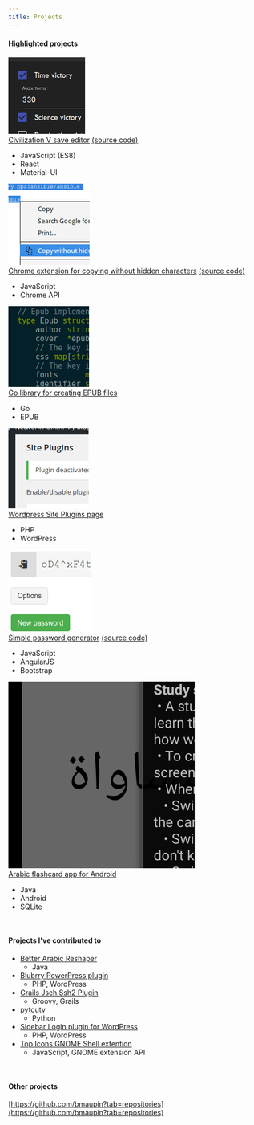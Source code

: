 ```yaml
---
title: Projects
---
```


#### Highlighted projects

<div class="highlighted-projects">
  <div class="highlighted-project">
    <a href="https://bmaupin.github.io/civ5save-editor/"><img src="/assets/images/projects/civ5save-editor.png"></a>
    <div>
      <a href="https://bmaupin.github.io/civ5save-editor/">Civilization V save editor</a> <a href="https://github.com/bmaupin/civ5save-editor">(source code)</a>
      <ul>
        <li>JavaScript (ES8)</li>
        <li>React</li>
        <li>Material-UI</li>
      </ul>
    </div>
  </div>
  <div class="highlighted-project">
    <a href="https://chrome.google.com/webstore/detail/copy-without-hidden-chara/kdlmljhnfhdgngjpimpahgomefdlndle"><img src="/assets/images/projects/chrome-copy.png"></a>
    <div>
      <a href="https://chrome.google.com/webstore/detail/copy-without-hidden-chara/kdlmljhnfhdgngjpimpahgomefdlndle">Chrome extension for copying without hidden characters</a> <a href="https://github.com/bmaupin/chrome-copy-without-hidden-characters">(source code)</a>
      <ul>
        <li>JavaScript</li>
        <li>Chrome API</li>
      </ul>
    </div>
  </div>
  <div class="highlighted-project">
    <a href="https://github.com/bmaupin/go-epub"><img src="/assets/images/projects/go-epub.png"></a>
    <div>
      <a href="https://github.com/bmaupin/go-epub">Go library for creating EPUB files</a>
      <ul>
        <li>Go</li>
        <li>EPUB</li>
      </ul>
    </div>
  </div>
  <div class="highlighted-project">
    <a href="https://github.com/bmaupin/wordpress-site-plugins"><img src="/assets/images/projects/wp-site-plugins.png"></a>
    <div>
      <a href="https://github.com/bmaupin/wordpress-site-plugins">Wordpress Site Plugins page</a>
      <ul>
        <li>PHP</li>
        <li>WordPress</li>
      </ul>
    </div>
  </div>
  <div class="highlighted-project">
    <a href="https://bmaupin.github.io/simple-password-generator/"><img src="/assets/images/projects/simple-passgen.png"></a>
    <div>
      <a href="https://bmaupin.github.io/simple-password-generator/">Simple password generator</a> <a href="https://github.com/bmaupin/simple-password-generator">(source code)</a>
      <ul>
        <li>JavaScript</li>
        <li>AngularJS</li>
        <li>Bootstrap</li>
      </ul>
    </div>
  </div>
  <div class="highlighted-project">
    <a href="https://github.com/bmaupin/android-arabic-flashcards"><img src="/assets/images/projects/arabic-flashcards.png"></a>
    <div>
      <a href="https://github.com/bmaupin/android-arabic-flashcards">Arabic flashcard app for Android</a>
      <ul>
        <li>Java</li>
        <li>Android</li>
        <li>SQLite</li>
      </ul>
    </div>
  </div>
</div>

<br>

#### Projects I've contributed to
- [Better Arabic Reshaper](https://github.com/agawish/Better-Arabic-Reshaper/commits?author=bmaupin)
  - Java
- [Blubrry PowerPress plugin](https://wordpress.org/plugins/powerpress/)
  - PHP, WordPress
- [Grails Jsch Ssh2 Plugin](https://github.com/michaelrice/grails-jsch-ssh2/commits?author=bmaupin)
  - Groovy, Grails
- [pytoutv](https://github.com/bvanheu/pytoutv/commits?author=bmaupin)
  - Python
- [Sidebar Login plugin for WordPress](https://github.com/mikejolley/sidebar-login/commits?author=bmaupin)
  - PHP, WordPress
- [Top Icons GNOME Shell extention](https://github.com/wincinderith/topicons/commits?author=bmaupin)
  - JavaScript, GNOME extension API

<br>

#### Other projects
[https://github.com/bmaupin?tab=repositories](https://github.com/bmaupin?tab=repositories)

<br>
